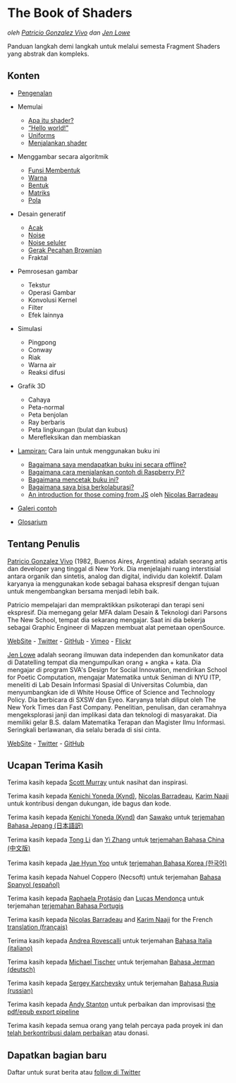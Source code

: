 <canvas id="custom" class="canvas" data-fragment-url="src/moon/moon.frag" data-textures="src/moon/moon.jpg" width="350px" height="350px"></canvas>

# The Book of Shaders
*oleh [Patricio Gonzalez Vivo](http://patriciogonzalezvivo.com/) dan [Jen Lowe](http://jenlowe.net/)*

Panduan langkah demi langkah untuk melalui semesta Fragment Shaders yang abstrak dan kompleks.

<div class="header">
<a href="https://www.paypal.com/cgi-bin/webscr?cmd=_s-xclick&hosted_button_id=B5FSVSHGEATCG" style="float: right;"><img src="https://www.paypalobjects.com/en_US/i/btn/btn_donate_SM.gif" alt=""></a>
</div>

## Konten

* [Pengenalan](00/)

* Memulai
    * [Apa itu shader?](01/)
    * [“Hello world!”](02/)
    * [Uniforms](03/)
	* [Menjalankan shader](04/)

* Menggambar secara algoritmik
    * [Funsi Membentuk](05/)
    * [Warna](06/)
    * [Bentuk](07/)
    * [Matriks](08/)
    * [Pola](09/)

* Desain generatif
    * [Acak](10/)
    * [Noise](11/)
    * [Noise seluler](12/)
    * [Gerak Pecahan Brownian](13/)
    * Fraktal

* Pemrosesan gambar
    * Tekstur
    * Operasi Gambar
    * Konvolusi Kernel
    * Filter
    * Efek lainnya

* Simulasi
    * Pingpong
    * Conway
    * Riak
    * Warna air
    * Reaksi difusi

* Grafik 3D
    * Cahaya
    * Peta-normal
    * Peta benjolan
    * Ray berbaris
    * Peta lingkungan (bulat dan kubus)
    * Merefleksikan dan membiaskan

* [Lampiran:](appendix/) Cara lain untuk menggunakan buku ini
	* [Bagaimana saya mendapatkan buku ini secara offline?](appendix/00/)
	* [Bagaimana cara menjalankan contoh di Raspberry Pi?](appendix/01/)
	* [Bagaimana mencetak buku ini?](appendix/02/)
    * [Bagaimana saya bisa berkolaburasi?](appendix/03/)
    * [An introduction for those coming from JS](appendix/04/) oleh [Nicolas Barradeau](http://www.barradeau.com/)

* [Galeri contoh](examples/)

* [Glosarium](glossary/)

## Tentang Penulis

[Patricio Gonzalez Vivo](http://patriciogonzalezvivo.com/) (1982, Buenos Aires, Argentina) adalah seorang artis dan developer yang tinggal di New York. Dia menjelajahi ruang interstisial antara organik dan sintetis, analog dan digital, individu dan kolektif. Dalam karyanya ia menggunakan kode sebagai bahasa ekspresif dengan tujuan untuk mengembangkan bersama menjadi lebih baik.

Patricio mempelajari dan mempraktikkan psikoterapi dan terapi seni ekspresif. Dia memegang gelar MFA dalam Desain & Teknologi dari Parsons The New School, tempat dia sekarang mengajar. Saat ini dia bekerja sebagai Graphic Engineer di Mapzen membuat alat pemetaan openSource.

<div class="header"> <a href="http://patriciogonzalezvivo.com/" target="_blank">WebSite</a> - <a href="https://twitter.com/patriciogv" target="_blank">Twitter</a> - <a href="https://github.com/patriciogonzalezvivo" target="_blank">GitHub</a> - <a href="https://vimeo.com/patriciogv" target="_blank">Vimeo</a> - <a href="https://www.flickr.com/photos/106950246@N06/" target="_blank"> Flickr</a></div>

[Jen Lowe](http://jenlowe.net/) adalah seorang ilmuwan data independen dan komunikator data di Datatelling tempat dia mengumpulkan orang + angka + kata. Dia mengajar di program SVA's Design for Social Innovation, mendirikan School for Poetic Computation, mengajar Matematika untuk Seniman di NYU ITP, meneliti di Lab Desain Informasi Spasial di Universitas Columbia, dan menyumbangkan ide di White House Office of Science and Technology Policy. Dia berbicara di SXSW dan Eyeo. Karyanya telah diliput oleh The New York Times dan Fast Company. Penelitian, penulisan, dan ceramahnya mengeksplorasi janji dan implikasi data dan teknologi di masyarakat. Dia memiliki gelar B.S. dalam Matematika Terapan dan Magister Ilmu Informasi. Seringkali berlawanan, dia selalu berada di sisi cinta.

<div class="header"> <a href="http://jenlowe.net/" target="_blank">WebSite</a> - <a href="https://twitter.com/datatelling" target="_blank">Twitter</a> - <a href="https://github.com/datatelling" target="_blank">GitHub</a></div>

## Ucapan Terima Kasih

Terima kasih kepada [Scott Murray](http://alignedleft.com/) untuk nasihat dan inspirasi.

Terima kasih kepada [Kenichi Yoneda (Kynd)](https://twitter.com/kyndinfo), [Nicolas Barradeau](https://twitter.com/nicoptere), [Karim Naaji](http://karim.naaji.fr/) untuk kontribusi dengan dukungan, ide bagus dan kode.

Terima kasih kepada [Kenichi Yoneda (Kynd)](https://twitter.com/kyndinfo) dan [Sawako](https://twitter.com/sawakohome) untuk [terjemahan Bahasa Jepang (日本語訳)](?lan=jp)

Terima kasih kepada [Tong Li](https://www.facebook.com/tong.lee.9484) dan [Yi Zhang](https://www.facebook.com/archer.zetta?pnref=story) untuk [terjemahan Bahasa China (中文版)](?lan=ch)

Terima kasih kepada [Jae Hyun Yoo](https://www.facebook.com/fkkcloud) untuk [terjemahan Bahasa Korea (한국어)](?lan=kr)

Terima kasih kepada Nahuel Coppero (Necsoft) untuk terjemahan [Bahasa Spanyol (español)](?lan=es)

Terima kasih kepada [Raphaela Protásio](https://github.com/Rawphs) dan [Lucas Mendonça](https://github.com/luuchowl) untuk terjemahan [terjemahan Bahasa Portugis](?lan=pt)

Terima kasih kepada [Nicolas Barradeau](https://twitter.com/nicoptere) and [Karim Naaji](http://karim.naaji.fr/) for the French [translation (français)](?lan=fr)

Terima kasih kepada [Andrea Rovescalli](https://www.earove.info) untuk terjemahan [Bahasa Italia (italiano)](?lan=it)

Terima kasih kepada [Michael Tischer](http://www.mitinet.de) untuk terjemahan [Bahasa Jerman (deutsch)](?lan=de)

Terima kasih kepada [Sergey Karchevsky](https://www.facebook.com/sergey.karchevsky.3) untuk terjemahan [Bahasa Rusia (russian)](?lan=ru)

Terima kasih kepada [Andy Stanton](https://andy.stanton.is/) untuk perbaikan dan improvisasi [the pdf/epub export pipeline](https://thebookofshaders.com/appendix/02/)

Terima kasih kepada semua orang yang telah percaya pada proyek ini dan [telah berkontribusi dalam perbaikan](https://github.com/patriciogonzalezvivo/thebookofshaders/graphs/contributors) atau donasi.

## Dapatkan bagian baru

Daftar untuk surat berita atau [follow di Twitter](https://twitter.com/bookofshaders)

<div id="fd-form-623359074e5181d777e479f9"></div>
<script>
  window.fd('form', {
    formId: '623359074e5181d777e479f9',
    containerEl: '#fd-form-623359074e5181d777e479f9'
  });
</script>